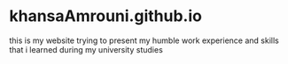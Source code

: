 # khansaAmrouni.github.io
this is my website 
trying to present my humble work experience and skills that i learned during my university studies 
